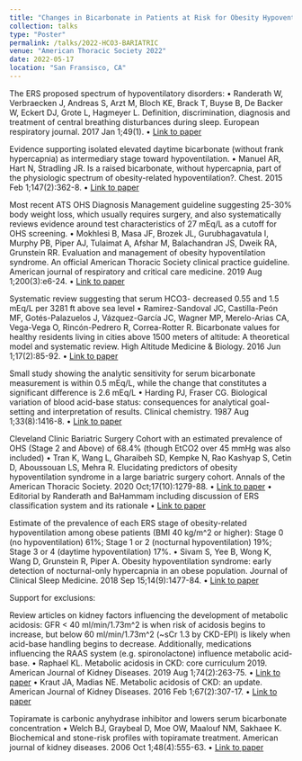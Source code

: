 ```yaml
---
title: "Changes in Bicarbonate in Patients at Risk for Obesity Hypoventilation Undergoing Bariatric Surgery AUTHORS: Brian W Locke, MD; Conrad Addison, MD; Somya Mishra, MD; Krishna M Sundar, MD. The University of Utah. Division of Pulmonary and Critical Care; Division of Sleep Medicine; Department of Anesthesiology"
collection: talks
type: "Poster"
permalink: /talks/2022-HCO3-BARIATRIC
venue: "American Thoracic Society 2022"
date: 2022-05-17
location: "San Fransisco, CA"
---
```


The ERS proposed spectrum of hypoventilatory disorders:
•	Randerath W, Verbraecken J, Andreas S, Arzt M, Bloch KE, Brack T, Buyse B, De Backer W, Eckert DJ, Grote L, Hagmeyer L. Definition, discrimination, diagnosis and treatment of central breathing disturbances during sleep. European respiratory journal. 2017 Jan 1;49(1).
•	[Link to paper](https://erj.ersjournals.com/content/49/1/1600959.short)

Evidence supporting isolated elevated daytime bicarbonate (without frank hypercapnia) as intermediary stage toward hypoventilation.
•	Manuel AR, Hart N, Stradling JR. Is a raised bicarbonate, without hypercapnia, part of the physiologic spectrum of obesity-related hypoventilation?. Chest. 2015 Feb 1;147(2):362-8.
•	[Link to paper](https://journal.chestnet.org/article/S0012-3692(15)30169-0/fulltext)

Most recent ATS OHS Diagnosis Management guideline suggesting 25-30% body weight loss, which usually requires surgery, and also systematically reviews evidence around test characteristics of 27 mEq/L as a cutoff for OHS screening.
•	Mokhlesi B, Masa JF, Brozek JL, Gurubhagavatula I, Murphy PB, Piper AJ, Tulaimat A, Afshar M, Balachandran JS, Dweik RA, Grunstein RR. Evaluation and management of obesity hypoventilation syndrome. An official American Thoracic Society clinical practice guideline. American journal of respiratory and critical care medicine. 2019 Aug 1;200(3):e6-24.
•	[Link to paper](https://www.atsjournals.org/doi/10.1164/rccm.201905-1071ST)

Systematic review suggesting that serum HCO3- decreased 0.55 and 1.5 mEq/L per 3281 ft above sea level
•	Ramirez-Sandoval JC, Castilla-Peón MF, Gotés-Palazuelos J, Vázquez-García JC, Wagner MP, Merelo-Arias CA, Vega-Vega O, Rincón-Pedrero R, Correa-Rotter R. Bicarbonate values for healthy residents living in cities above 1500 meters of altitude: A theoretical model and systematic review. High Altitude Medicine & Biology. 2016 Jun 1;17(2):85-92.
•	[Link to paper](https://www.liebertpub.com/doi/10.1089/ham.2015.0097)

Small study showing the analytic sensitivity for serum bicarbonate measurement is within 0.5 mEq/L, while the change that constitutes a significant difference is 2.6 mEq/L
•	Harding PJ, Fraser CG. Biological variation of blood acid-base status: consequences for analytical goal-setting and interpretation of results. Clinical chemistry. 1987 Aug 1;33(8):1416-8.
•	[Link to paper](https://academic.oup.com/clinchem/article-abstract/33/8/1416/5653260)

Cleveland Clinic Bariatric Surgery Cohort with an estimated prevalence of OHS (Stage 2 and Above) of 68.4% (though EtCO2 over 45 mmHg was also included)
•	Tran K, Wang L, Gharaibeh SD, Kempke N, Rao Kashyap S, Cetin D, Aboussouan LS, Mehra R. Elucidating predictors of obesity hypoventilation syndrome in a large bariatric surgery cohort. Annals of the American Thoracic Society. 2020 Oct;17(10):1279-88.
•	[Link to paper](https://www.atsjournals.org/doi/full/10.1513/AnnalsATS.202002-135OC)
•	Editorial by Randerath and BaHammam including discussion of ERS classification system and its rationale
•	[Link to paper](https://www.atsjournals.org/doi/10.1513/AnnalsATS.202006-683ED)

Estimate of the prevalence of each ERS stage of obesity-related hypoventilation among obese patients (BMI 40 kg/m^2 or higher): Stage 0 (no hypoventilation) 61%; Stage 1 or 2 (nocturnal hypoventilation) 19%; Stage 3 or 4 (daytime hypoventilation) 17%.
•	Sivam S, Yee B, Wong K, Wang D, Grunstein R, Piper A. Obesity hypoventilation syndrome: early detection of nocturnal-only hypercapnia in an obese population. Journal of Clinical Sleep Medicine. 2018 Sep 15;14(9):1477-84.
•	[Link to paper](https://jcsm.aasm.org/doi/full/10.5664/jcsm.7318)

Support for exclusions:

Review articles on kidney factors influencing the development of metabolic acidosis: GFR < 40 ml/min/1.73m^2 is when risk of acidosis begins to increase, but below 60 ml/min/1.73m^2 (~sCr 1.3 by CKD-EPI) is likely when acid-base handling begins to decrease. Additionally, medications influencing the RAAS system (e.g. spironolactone) influence metabolic acid-base.
•	Raphael KL. Metabolic acidosis in CKD: core curriculum 2019. American Journal of Kidney Diseases. 2019 Aug 1;74(2):263-75.
•	[Link to paper](https://www.ajkd.org/action/showPdf?pii=S0272-6386%2819%2930168-4)
•	Kraut JA, Madias NE. Metabolic acidosis of CKD: an update. American Journal of Kidney Diseases. 2016 Feb 1;67(2):307-17.
•	[Link to paper](https://www.ajkd.org/article/S0272-6386(15)01211-1/fulltext)

Topiramate is carbonic anyhydrase inhibitor and lowers serum bicarbonate concentration
•	Welch BJ, Graybeal D, Moe OW, Maalouf NM, Sakhaee K. Biochemical and stone-risk profiles with topiramate treatment. American journal of kidney diseases. 2006 Oct 1;48(4):555-63.
•	[Link to paper](https://doi.org/10.1053/j.ajkd.2006.07.003)
